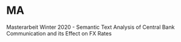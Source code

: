 # MA
Masterarbeit Winter 2020 - Semantic Text Analysis of Central Bank Communication and its Effect on FX Rates
